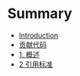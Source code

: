 # Summary

* [Introduction](README.md)
* [贡献代码](contribution.md)
* [1. 概述](1/1.Overview.md)
* [2 引用标准](2/2.Normative_references.md)

